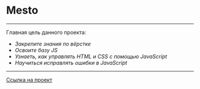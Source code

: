 # Mesto

------ 
Главная цель данного проекта:
* *Закрепите знания по вёрстке*
* *Освоите базу JS*
* *Узнаеть, как управлять HTML и CSS с помощью JavaScript*
* *Научиться исправлять ошибки в JavaScript*



___

[Ссылка на проект](https://milush56.github.io/mesto/)